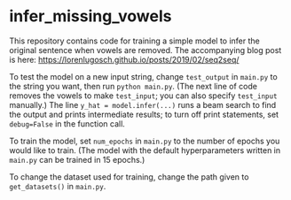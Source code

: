 # infer_missing_vowels
This repository contains code for training a simple model to infer the original sentence when vowels are removed. The accompanying blog post is here: https://lorenlugosch.github.io/posts/2019/02/seq2seq/

To test the model on a new input string, change `test_output` in `main.py` to the string you want, then run `python main.py`. (The next line of code removes the vowels to make `test_input`; you can also specify `test_input` manually.) The line `y_hat = model.infer(...)` runs a beam search to find the output and prints intermediate results; to turn off print statements, set `debug=False` in the function call.

To train the model, set `num_epochs` in `main.py` to the number of epochs you would like to train. (The model with the default hyperparameters written in `main.py` can be trained in 15 epochs.)

To change the dataset used for training, change the path given to `get_datasets()` in `main.py`. 

